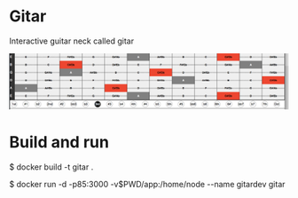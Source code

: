 # Gitar
Interactive guitar neck called gitar

![Gitar screenshot](https://raw.githubusercontent.com/ldronkers/gitar/master/gitar0-0-1.png)


# Build and run
$ docker build -t gitar .

$ docker run -d -p85:3000  -v$PWD/app:/home/node --name gitardev gitar

